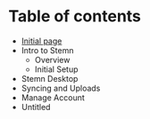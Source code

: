 # Table of contents

* [Initial page](README.md)
* Intro to Stemn
  * Overview
  * Initial Setup
* Stemn Desktop
* Syncing and Uploads
* Manage Account
* Untitled

